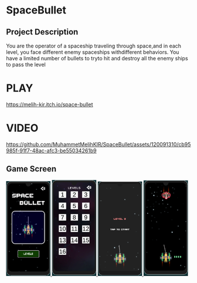 # SpaceBullet

## Project Description
You are the operator of a spaceship traveling through space,and in each level, you face different enemy spaceships withdifferent behaviors. You have a limited number of bullets to tryto hit and destroy all the enemy ships to pass the level

# PLAY

https://melih-kir.itch.io/space-bullet

# VIDEO

https://github.com/MuhammetMelihKIR/SpaceBullet/assets/120091310/cb95985f-91f7-48ac-afc3-be55034261b9



## Game Screen
<p align="left"> <a href="https://www.w3schools.com/cs/" target="_blank" rel="noreferrer"> <img 
<img src="./Screen/1.png" alt="racegif" width="24%"/>
<img src="./Screen/2.png" alt="racegif" width="24%" />
<img src="./Screen/3.png" alt="racegif" width="24%" />
<img src="./Screen/4.png" alt="racegif" width="24%"/>
